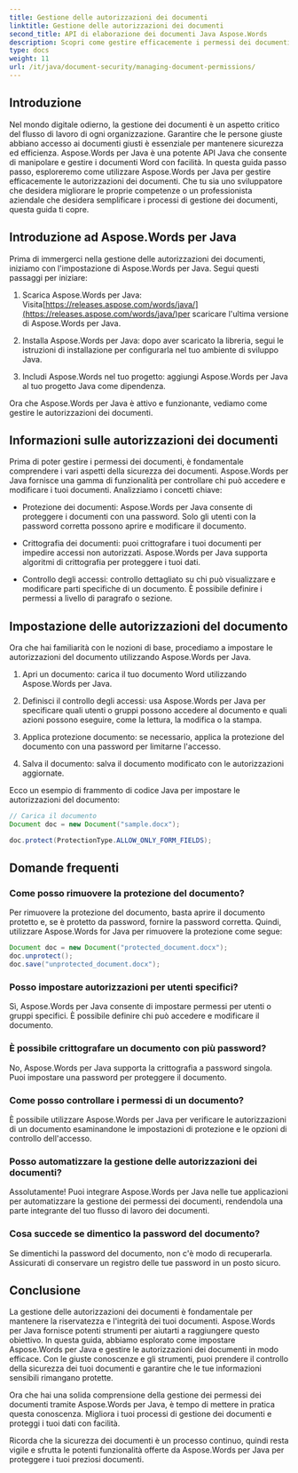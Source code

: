 ```yaml
---
title: Gestione delle autorizzazioni dei documenti
linktitle: Gestione delle autorizzazioni dei documenti
second_title: API di elaborazione dei documenti Java Aspose.Words
description: Scopri come gestire efficacemente i permessi dei documenti usando Aspose.Words per Java. Questa guida completa fornisce istruzioni dettagliate ed esempi di codice sorgente.
type: docs
weight: 11
url: /it/java/document-security/managing-document-permissions/
---
```


## Introduzione

Nel mondo digitale odierno, la gestione dei documenti è un aspetto critico del flusso di lavoro di ogni organizzazione. Garantire che le persone giuste abbiano accesso ai documenti giusti è essenziale per mantenere sicurezza ed efficienza. Aspose.Words per Java è una potente API Java che consente di manipolare e gestire i documenti Word con facilità. In questa guida passo passo, esploreremo come utilizzare Aspose.Words per Java per gestire efficacemente le autorizzazioni dei documenti. Che tu sia uno sviluppatore che desidera migliorare le proprie competenze o un professionista aziendale che desidera semplificare i processi di gestione dei documenti, questa guida ti copre.

## Introduzione ad Aspose.Words per Java

Prima di immergerci nella gestione delle autorizzazioni dei documenti, iniziamo con l'impostazione di Aspose.Words per Java. Segui questi passaggi per iniziare:

1.  Scarica Aspose.Words per Java: Visita[https://releases.aspose.com/words/java/](https://releases.aspose.com/words/java/)per scaricare l'ultima versione di Aspose.Words per Java.

2. Installa Aspose.Words per Java: dopo aver scaricato la libreria, segui le istruzioni di installazione per configurarla nel tuo ambiente di sviluppo Java.

3. Includi Aspose.Words nel tuo progetto: aggiungi Aspose.Words per Java al tuo progetto Java come dipendenza.

Ora che Aspose.Words per Java è attivo e funzionante, vediamo come gestire le autorizzazioni dei documenti.

## Informazioni sulle autorizzazioni dei documenti

Prima di poter gestire i permessi dei documenti, è fondamentale comprendere i vari aspetti della sicurezza dei documenti. Aspose.Words per Java fornisce una gamma di funzionalità per controllare chi può accedere e modificare i tuoi documenti. Analizziamo i concetti chiave:

- Protezione dei documenti: Aspose.Words per Java consente di proteggere i documenti con una password. Solo gli utenti con la password corretta possono aprire e modificare il documento.

- Crittografia dei documenti: puoi crittografare i tuoi documenti per impedire accessi non autorizzati. Aspose.Words per Java supporta algoritmi di crittografia per proteggere i tuoi dati.

- Controllo degli accessi: controllo dettagliato su chi può visualizzare e modificare parti specifiche di un documento. È possibile definire i permessi a livello di paragrafo o sezione.

## Impostazione delle autorizzazioni del documento

Ora che hai familiarità con le nozioni di base, procediamo a impostare le autorizzazioni del documento utilizzando Aspose.Words per Java.

1. Apri un documento: carica il tuo documento Word utilizzando Aspose.Words per Java.

2. Definisci il controllo degli accessi: usa Aspose.Words per Java per specificare quali utenti o gruppi possono accedere al documento e quali azioni possono eseguire, come la lettura, la modifica o la stampa.

3. Applica protezione documento: se necessario, applica la protezione del documento con una password per limitarne l'accesso.

4. Salva il documento: salva il documento modificato con le autorizzazioni aggiornate.

Ecco un esempio di frammento di codice Java per impostare le autorizzazioni del documento:

```java
// Carica il documento
Document doc = new Document("sample.docx");

doc.protect(ProtectionType.ALLOW_ONLY_FORM_FIELDS);
```

## Domande frequenti

### Come posso rimuovere la protezione del documento?

Per rimuovere la protezione del documento, basta aprire il documento protetto e, se è protetto da password, fornire la password corretta. Quindi, utilizzare Aspose.Words for Java per rimuovere la protezione come segue:

```java
Document doc = new Document("protected_document.docx");
doc.unprotect();
doc.save("unprotected_document.docx");
```

### Posso impostare autorizzazioni per utenti specifici?

Sì, Aspose.Words per Java consente di impostare permessi per utenti o gruppi specifici. È possibile definire chi può accedere e modificare il documento.

### È possibile crittografare un documento con più password?

No, Aspose.Words per Java supporta la crittografia a password singola. Puoi impostare una password per proteggere il documento.

### Come posso controllare i permessi di un documento?

È possibile utilizzare Aspose.Words per Java per verificare le autorizzazioni di un documento esaminandone le impostazioni di protezione e le opzioni di controllo dell'accesso.

### Posso automatizzare la gestione delle autorizzazioni dei documenti?

Assolutamente! Puoi integrare Aspose.Words per Java nelle tue applicazioni per automatizzare la gestione dei permessi dei documenti, rendendola una parte integrante del tuo flusso di lavoro dei documenti.

### Cosa succede se dimentico la password del documento?

Se dimentichi la password del documento, non c'è modo di recuperarla. Assicurati di conservare un registro delle tue password in un posto sicuro.

## Conclusione

La gestione delle autorizzazioni dei documenti è fondamentale per mantenere la riservatezza e l'integrità dei tuoi documenti. Aspose.Words per Java fornisce potenti strumenti per aiutarti a raggiungere questo obiettivo. In questa guida, abbiamo esplorato come impostare Aspose.Words per Java e gestire le autorizzazioni dei documenti in modo efficace. Con le giuste conoscenze e gli strumenti, puoi prendere il controllo della sicurezza dei tuoi documenti e garantire che le tue informazioni sensibili rimangano protette.

Ora che hai una solida comprensione della gestione dei permessi dei documenti tramite Aspose.Words per Java, è tempo di mettere in pratica questa conoscenza. Migliora i tuoi processi di gestione dei documenti e proteggi i tuoi dati con facilità.

Ricorda che la sicurezza dei documenti è un processo continuo, quindi resta vigile e sfrutta le potenti funzionalità offerte da Aspose.Words per Java per proteggere i tuoi preziosi documenti.